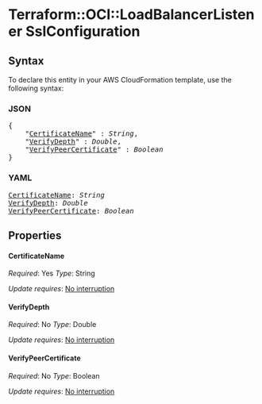 # Terraform::OCI::LoadBalancerListener SslConfiguration

## Syntax

To declare this entity in your AWS CloudFormation template, use the following syntax:

### JSON

<pre>
{
    "<a href="#certificatename" title="CertificateName">CertificateName</a>" : <i>String</i>,
    "<a href="#verifydepth" title="VerifyDepth">VerifyDepth</a>" : <i>Double</i>,
    "<a href="#verifypeercertificate" title="VerifyPeerCertificate">VerifyPeerCertificate</a>" : <i>Boolean</i>
}
</pre>

### YAML

<pre>
<a href="#certificatename" title="CertificateName">CertificateName</a>: <i>String</i>
<a href="#verifydepth" title="VerifyDepth">VerifyDepth</a>: <i>Double</i>
<a href="#verifypeercertificate" title="VerifyPeerCertificate">VerifyPeerCertificate</a>: <i>Boolean</i>
</pre>

## Properties

#### CertificateName

_Required_: Yes
_Type_: String

_Update requires_: [No interruption](https://docs.aws.amazon.com/AWSCloudFormation/latest/UserGuide/using-cfn-updating-stacks-update-behaviors.html#update-no-interrupt)

#### VerifyDepth

_Required_: No
_Type_: Double

_Update requires_: [No interruption](https://docs.aws.amazon.com/AWSCloudFormation/latest/UserGuide/using-cfn-updating-stacks-update-behaviors.html#update-no-interrupt)

#### VerifyPeerCertificate

_Required_: No
_Type_: Boolean

_Update requires_: [No interruption](https://docs.aws.amazon.com/AWSCloudFormation/latest/UserGuide/using-cfn-updating-stacks-update-behaviors.html#update-no-interrupt)

